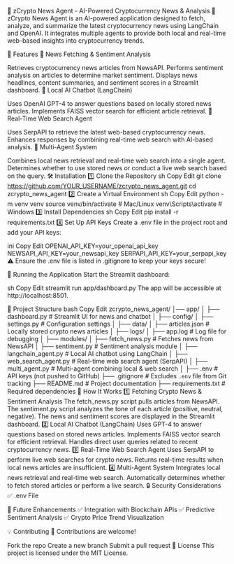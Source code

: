 📢 zCrypto News Agent - AI-Powered Cryptocurrency News & Analysis
🚀 zCrypto News Agent is an AI-powered application designed to fetch, analyze, and summarize the latest cryptocurrency news using LangChain and OpenAI. It integrates multiple agents to provide both local and real-time web-based insights into cryptocurrency trends.

📌 Features
🔹 News Fetching & Sentiment Analysis

Retrieves cryptocurrency news articles from NewsAPI.
Performs sentiment analysis on articles to determine market sentiment.
Displays news headlines, content summaries, and sentiment scores in a Streamlit dashboard.
🔹 Local AI Chatbot (LangChain)

Uses OpenAI GPT-4 to answer questions based on locally stored news articles.
Implements FAISS vector search for efficient article retrieval.
🔹 Real-Time Web Search Agent

Uses SerpAPI to retrieve the latest web-based cryptocurrency news.
Enhances responses by combining real-time web search with AI-based analysis.
🔹 Multi-Agent System

Combines local news retrieval and real-time web search into a single agent.
Determines whether to use stored news or conduct a live web search based on the query.
🛠️ Installation
1️⃣ Clone the Repository
sh
Copy
Edit
git clone https://github.com/YOUR_USERNAME/zcrypto_news_agent.git
cd zcrypto_news_agent
2️⃣ Create a Virtual Environment
sh
Copy
Edit
python -m venv venv
source venv/bin/activate  # Mac/Linux
venv\Scripts\activate     # Windows
3️⃣ Install Dependencies
sh
Copy
Edit
pip install -r requirements.txt
4️⃣ Set Up API Keys
Create a .env file in the project root and add your API keys:

ini
Copy
Edit
OPENAI_API_KEY=your_openai_api_key
NEWSAPI_API_KEY=your_newsapi_key
SERPAPI_API_KEY=your_serpapi_key
⚠️ Ensure the .env file is listed in .gitignore to keep your keys secure!

🚀 Running the Application
Start the Streamlit dashboard:

sh
Copy
Edit
streamlit run app/dashboard.py
The app will be accessible at http://localhost:8501.

📂 Project Structure
bash
Copy
Edit
zcrypto_news_agent/
│── app/
│   ├── dashboard.py       # Streamlit UI for news and chatbot
│
├── config/
│   ├── settings.py        # Configuration settings
│
├── data/
│   ├── articles.json      # Locally stored crypto news articles
│
├── logs/
│   ├── app.log            # Log file for debugging
│
├── modules/
│   ├── fetch_news.py      # Fetches news from NewsAPI
│   ├── sentiment.py       # Sentiment analysis module
│   ├── langchain_agent.py # Local AI chatbot using LangChain
│   ├── web_search_agent.py # Real-time web search agent (SerpAPI)
│   ├── multi_agent.py     # Multi-agent combining local & web search
│
├── .env                   # API keys (not pushed to GitHub)
├── .gitignore             # Excludes `.env` file from Git tracking
├── README.md              # Project documentation
├── requirements.txt       # Required dependencies
🧠 How It Works
1️⃣ Fetching Crypto News & Sentiment Analysis
The fetch_news.py script pulls articles from NewsAPI.
The sentiment.py script analyzes the tone of each article (positive, neutral, negative).
The news and sentiment scores are displayed in the Streamlit dashboard.
2️⃣ Local AI Chatbot (LangChain)
Uses GPT-4 to answer questions based on stored news articles.
Implements FAISS vector search for efficient retrieval.
Handles direct user queries related to recent cryptocurrency news.
3️⃣ Real-Time Web Search Agent
Uses SerpAPI to perform live web searches for crypto news.
Returns real-time results when local news articles are insufficient.
4️⃣ Multi-Agent System
Integrates local news retrieval and real-time web search.
Automatically determines whether to fetch stored articles or perform a live search.
🔒 Security Considerations
✅ .env File

📌 Future Enhancements
✅ Integration with Blockchain APIs
✅ Predictive Sentiment Analysis
✅ Crypto Price Trend Visualization

💡 Contributing
🚀 Contributions are welcome!

Fork the repo
Create a new branch
Submit a pull request
📄 License
This project is licensed under the MIT License.

